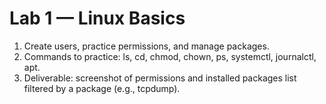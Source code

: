 # Lab 1 — Linux Basics
1) Create users, practice permissions, and manage packages.
2) Commands to practice: ls, cd, chmod, chown, ps, systemctl, journalctl, apt.
3) Deliverable: screenshot of permissions and installed packages list filtered by a package (e.g., tcpdump).
